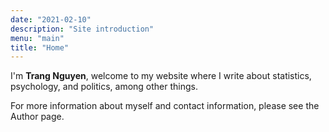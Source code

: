 ```yaml
---
date: "2021-02-10"
description: "Site introduction"
menu: "main"
title: "Home"
---
```


I'm **Trang Nguyen**, welcome to my website where I write about statistics, psychology, and politics, among other things. 

For more information about myself and contact information, please see the Author page. 


